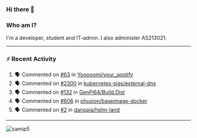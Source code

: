 ### Hi there 👋

### Who am I?
I'm a developer, student and IT-admin. I also administer AS213021.

---
### :zap: Recent Activity
<!--START_SECTION:activity-->
1. 🗣 Commented on [#63](https://github.com/Yooooomi/your_spotify/issues/63) in [Yooooomi/your_spotify](https://github.com/Yooooomi/your_spotify)
2. 🗣 Commented on [#2300](https://github.com/kubernetes-sigs/external-dns/issues/2300) in [kubernetes-sigs/external-dns](https://github.com/kubernetes-sigs/external-dns)
3. 🗣 Commented on [#132](https://github.com/GenPi64/Build.Dist/issues/132) in [GenPi64/Build.Dist](https://github.com/GenPi64/Build.Dist)
4. 🗣 Commented on [#606](https://github.com/phusion/baseimage-docker/issues/606) in [phusion/baseimage-docker](https://github.com/phusion/baseimage-docker)
5. 🗣 Commented on [#2](https://github.com/danopia/helm-land/issues/2) in [danopia/helm-land](https://github.com/danopia/helm-land)
<!--END_SECTION:activity-->
---

<img align="center" src="https://github-readme-stats.vercel.app/api?username=samip5&show_icons=true" alt="samip5" />
